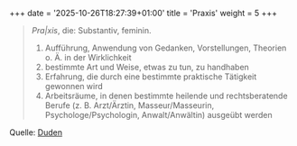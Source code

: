 +++
date = '2025-10-26T18:27:39+01:00'
title = 'Praxis'
weight = 5
+++

> _Pra|xis_, die: Substantiv, feminin.
> 1. Aufführung, Anwendung von Gedanken, Vorstellungen, Theorien o. Ä. in der Wirklichkeit
> 2. bestimmte Art und Weise, etwas zu tun, zu handhaben
> 3. Erfahrung, die durch eine bestimmte praktische Tätigkeit gewonnen wird
> 4. Arbeitsräume, in denen bestimmte heilende und rechtsberatende Berufe (z. B. Arzt/Ärztin, Masseur/Masseurin, Psychologe/Psychologin, Anwalt/Anwältin) ausgeübt werden

Quelle: [Duden](https://www.duden.de/rechtschreibung/Praxis)
